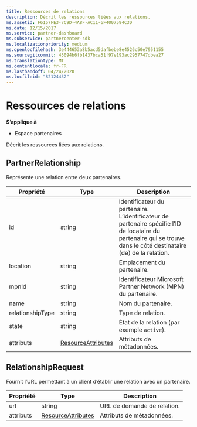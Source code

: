 ```yaml
---
title: Ressources de relations
description: Décrit les ressources liées aux relations.
ms.assetid: F6157FE3-7C9D-4A8F-AC11-6F4007594C3D
ms.date: 12/15/2017
ms.service: partner-dashboard
ms.subservice: partnercenter-sdk
ms.localizationpriority: medium
ms.openlocfilehash: 3e444653a8b5acd5dafbebe8e4526c50e7951155
ms.sourcegitcommit: 45094b6fb1437bca51f97e193ac2957747dbea27
ms.translationtype: MT
ms.contentlocale: fr-FR
ms.lasthandoff: 04/24/2020
ms.locfileid: "82124432"
---
```

# <a name="relationships-resources"></a>Ressources de relations

**S’applique à**

- Espace partenaires

Décrit les ressources liées aux relations.

## <a name="partnerrelationship"></a>PartnerRelationship

Représente une relation entre deux partenaires.

| Propriété         | Type                                                           | Description                                                                                                                                    |
|------------------|----------------------------------------------------------------|------------------------------------------------------------------------------------------------------------------------------------------------|
| id               | string                                                         | Identificateur du partenaire. L’identificateur de partenaire spécifie l’ID de locataire du partenaire qui se trouve dans le côté destinataire (de) de la relation. |
| location         | string                                                         | Emplacement du partenaire.                                                                                                                   |
| mpnId            | string                                                         | Identificateur Microsoft Partner Network (MPN) du partenaire.                                                                                 |
| name             | string                                                         | Nom du partenaire.                                                                                                                       |
| relationshipType | string                                                         | Type de relation.                                                                                                                      |
| state            | string                                                         | État de la relation (par exemple `active`).                                                                                                 |
| attributs       | [ResourceAttributes](utility-resources.md#resourceattributes) | Attributs de métadonnées.                                                                                                                       |

## <a name="relationshiprequest"></a>RelationshipRequest

Fournit l’URL permettant à un client d’établir une relation avec un partenaire.

| Propriété   | Type                                                           | Description                   |
|------------|----------------------------------------------------------------|-------------------------------|
| url        | string                                                         | URL de demande de relation. |
| attributs | [ResourceAttributes](utility-resources.md#resourceattributes) | Attributs de métadonnées.      |
